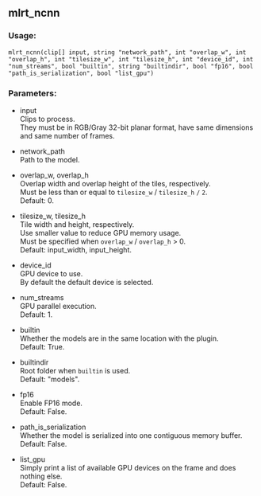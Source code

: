 ## mlrt_ncnn

### Usage:

```
mlrt_ncnn(clip[] input, string "network_path", int "overlap_w", int "overlap_h", int "tilesize_w", int "tilesize_h", int "device_id", int "num_streams", bool "builtin", string "builtindir", bool "fp16", bool "path_is_serialization", bool "list_gpu")
```

### Parameters:

- input\
    Clips to process.\
    They must be in RGB/Gray 32-bit planar format, have same dimensions and same number of frames.

- network_path\
    Path to the model.

- overlap_w, overlap_h\
    Overlap width and overlap height of the tiles, respectively.\
    Must be less than or equal to `tilesize_w` / `tilesize_h` `/` `2`.\
    Default: 0.

- tilesize_w, tilesize_h\
    Tile width and height, respectively.\
    Use smaller value to reduce GPU memory usage.\
    Must be specified when `overlap_w` / `overlap_h` > 0.\
    Default: input_width, input_height.

- device_id\
    GPU device to use.\
    By default the default device is selected.

- num_streams\
    GPU parallel execution.\
    Default: 1.

- builtin\
    Whether the models are in the same location with the plugin.\
    Default: True.

- builtindir\
    Root folder when `builtin` is used.\
    Default: "models".

- fp16\
    Enable FP16 mode.\
    Default: False.

- path_is_serialization\
    Whether the model is serialized into one contiguous memory buffer.\
    Default: False.

- list_gpu\
    Simply print a list of available GPU devices on the frame and does nothing else.\
    Default: False.
